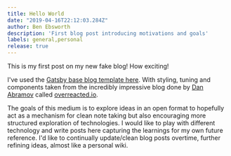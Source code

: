 ```yaml
---
title: Hello World
date: "2019-04-16T22:12:03.284Z"
author: Ben Ebsworth
description: 'First blog post introducing motivations and goals'
labels: general,personal
release: true
---
```


This is my first post on my new fake blog! How exciting!

I've used the [Gatsby base blog template here](https://github.com/gatsbyjs/gatsby-starter-blog). With styling, tuning and components taken from the incredibly impressive blog done by [Dan Abramov](https://mobile.twitter.com/dan_abramov) called [overreacted.io](overreacted.io).

The goals of this medium is to explore ideas in an open format to hopefully act as a mechanism for clean note taking but also encouraging more structured exploration of technologies. I would like to play with different technology and write posts here capturing the learnings for my own future reference. I'd like to continually update/clean blog posts overtime, further refining ideas, almost like a personal wiki.
